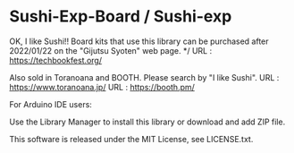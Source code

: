 # Sushi-Exp-Board / Sushi-exp

OK, I like Sushi!!
Board kits that use this library can be purchased after 2022/01/22 on the "Gijutsu Syoten" web page. */
URL : https://techbookfest.org/

Also sold in Toranoana and BOOTH.
Please search by "I like Sushi".
URL : https://www.toranoana.jp/
URL : https://booth.pm/

For Arduino IDE users:

Use the Library Manager to install this library or download and add ZIP file.

This software is released under the MIT License, see LICENSE.txt.

